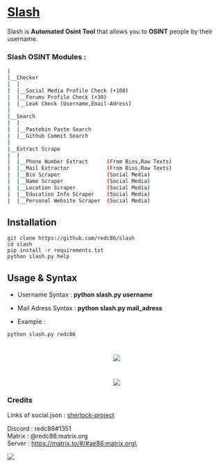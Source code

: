 # [Slash](https://github.com/redc86/slash)

Slash is **Automated Osint Tool** that allows you to **OSINT** people by their username.

### Slash OSINT Modules :
```bash
|
|__Checker
|  |
|  |__Social Media Profile Check (+100) 
|  |__Forums Profile Check (+30) 
|  |__Leak Check (Username,Email-Adress)
|  
|__Search
|  |
|  |__Pastebin Paste Search
|  |__Github Commit Search
|
|__Extract Scrape
|  |
|  |__Phone Number Extract      (From Bios,Raw Texts)
|  |__Mail Extractor            (From Bios,Raw Texts)
|  |__Bio Scraper               (Social Media)
|  |__Name Scraper              (Social Media)
|  |__Location Scraper          (Social Media)
|  |__Education Info Scraper    (Social Media)
|  |__Personal Website Scraper  (Social Media)
```

## Installation

```
git clone https://github.com/redc86/slash
cd slash
pip install -r requirements.txt
python slash.py help
```

## Usage & Syntax

* Username Syntax : **python slash.py username**
* Mail Adress Syntax : **python slash.py mail_adress**

* Example : 
```
python slash.py redc86
```
<h1 align="center">
  <img src="https://raw.githubusercontent.com/redc86/slash/main/images/1.png">
</h1>
<h1 align="center">
  <img src="https://github.com/redc86/slash/blob/main/images/2.png?raw=true">
</h1>

### Credits
Links of social.json : [sherlock-project](https://github.com/sherlock-project/sherlock/)


Discord : redc86#1351\
Matrix  : @redc86:matrix.org\
Server  : https://matrix.to/#/#ae86:matrix.org\

![](https://visitor-badge.glitch.me/badge?page_id=thesaderror.slash)

